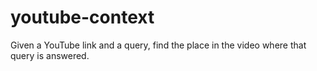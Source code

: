 # youtube-context
Given a YouTube link and a query, find the place in the video where that query is answered.

